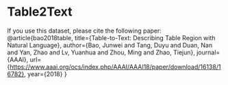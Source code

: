 # Table2Text
If you use this dataset, please cite the following paper:
@article{bao2018table,
  title={Table-to-Text: Describing Table Region with Natural Language},
  author={Bao, Junwei and Tang, Duyu and Duan, Nan and Yan, Zhao and Lv, Yuanhua and Zhou, Ming and Zhao, Tiejun},
  journal={AAAI},
  url={https://www.aaai.org/ocs/index.php/AAAI/AAAI18/paper/download/16138/16782},
  year={2018}
}
